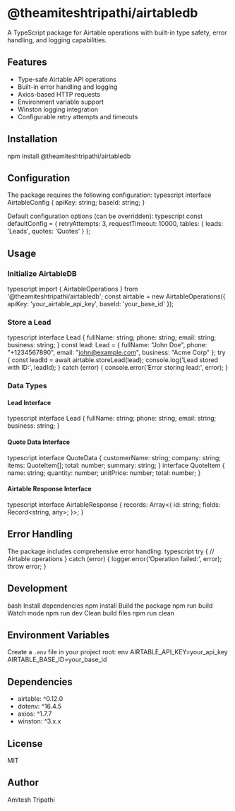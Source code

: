 # @theamiteshtripathi/airtabledb

A TypeScript package for Airtable operations with built-in type safety, error handling, and logging capabilities.

## Features

- Type-safe Airtable API operations
- Built-in error handling and logging
- Axios-based HTTP requests
- Environment variable support
- Winston logging integration
- Configurable retry attempts and timeouts

## Installation

npm install @theamiteshtripathi/airtabledb

## Configuration

The package requires the following configuration:
typescript
interface AirtableConfig {
apiKey: string;
baseId: string;
}


Default configuration options (can be overridden):
typescript
const defaultConfig = {
retryAttempts: 3,
requestTimeout: 10000,
tables: {
leads: 'Leads',
quotes: 'Quotes'
}
};


## Usage

### Initialize AirtableDB
typescript
import { AirtableOperations } from '@theamiteshtripathi/airtabledb';
const airtable = new AirtableOperations({
apiKey: 'your_airtable_api_key',
baseId: 'your_base_id'
});


### Store a Lead
typescript
interface Lead {
fullName: string;
phone: string;
email: string;
business: string;
}
const lead: Lead = {
fullName: "John Doe",
phone: "+1234567890",
email: "john@example.com",
business: "Acme Corp"
};
try {
const leadId = await airtable.storeLead(lead);
console.log('Lead stored with ID:', leadId);
} catch (error) {
console.error('Error storing lead:', error);
}


### Data Types

#### Lead Interface
typescript
interface Lead {
fullName: string;
phone: string;
email: string;
business: string;
}


#### Quote Data Interface
typescript
interface QuoteData {
customerName: string;
company: string;
items: QuoteItem[];
total: number;
summary: string;
}
interface QuoteItem {
name: string;
quantity: number;
unitPrice: number;
total: number;
}


#### Airtable Response Interface

typescript
interface AirtableResponse {
records: Array<{
id: string;
fields: Record<string, any>;
}>;
}


## Error Handling

The package includes comprehensive error handling:
typescript
try {
// Airtable operations
} catch (error) {
logger.error('Operation failed:', error);
throw error;
}


## Development

bash
Install dependencies
npm install
Build the package
npm run build
Watch mode
npm run dev
Clean build files
npm run clean


## Environment Variables

Create a `.env` file in your project root:
env
AIRTABLE_API_KEY=your_api_key
AIRTABLE_BASE_ID=your_base_id


## Dependencies

- airtable: ^0.12.0
- dotenv: ^16.4.5
- axios: ^1.7.7
- winston: ^3.x.x

## License

MIT

## Author

Amitesh Tripathi